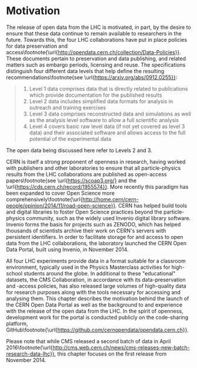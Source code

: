 # Motivation

The release of open data from the LHC is motivated, in part, by the desire to ensure that these data continue to remain available to researchers in the future. Towards this, the four LHC collaborations have put in place policies for data preservation and access\footnote{\url{http://opendata.cern.ch/collection/Data-Policies}}. These documents pertain to preservation and data publishing, and related matters such as embargo periods, licensing and reuse. The specifications distinguish four different data levels that help define the resulting recommendations\footnote{see \url{https://arxiv.org/abs/0912.0255}}:

> 1. Level 1 data comprises data that is directly related to publications which provide documentation for the published results
> 2. Level 2 data includes simplified data formats for analysis in outreach and training exercises
> 3. Level 3 data comprises reconstructed data and simulations as well as the analysis level software to allow a full scientific analysis
> 4. Level 4 covers basic raw level data (if not yet covered as level 3 data) and their associated software and allows access to the full potential of the experimental data

The open data being discussed here refer to Levels 2 and 3.

CERN is itself a strong proponent of openness in research, having worked with publishers and other laboratories to ensure that all particle-physics results from the LHC collaborations are published as open-access papers\footnote{see \url{https://scoap3.org/} and the \url{https://cds.cern.ch/record/1955574}}. More recently this paradigm has been expanded to cover Open Science more comprehensively\footnote{\url{http://home.cern/cern-people/opinion/2014/11/road-open-science}}. CERN has helped build tools and digital libraries to foster Open Science practices beyond the particle-physics community, such as the widely used Invenio digital library software. Invenio forms the basis for projects such as ZENODO, which has helped thousands of scientists archive their work on CERN's servers with persistent identifiers. In order to facilitate storage for and access to open data from the LHC collaborations, the laboratory launched the CERN Open Data Portal, built using Invenio, in November 2014.

All four LHC experiments provide data in a format suitable for a classroom environment, typically used in the Physics Masterclass activities for high-school students around the globe. In additional to these "educational" datasets, the CMS Collaboration, in accordance with its data-preservation and -access policies, has also released large volumes of high-quality data for research purposes along with the tools necessary for accessing and analysing them. This chapter describes the motivation behind the launch of the CERN Open Data Portal as well as the background to and experience with the release of the open data from the LHC. In the spirit of openness, development work for the portal is conducted publicly on the code-sharing platform, GitHub\footnote{\url{https://github.com/cernopendata/opendata.cern.ch}}.

Please note that while CMS released a second batch of data in April 2016\footnote{\url{http://cms.web.cern.ch/news/cms-releases-new-batch-research-data-lhc}}, this chapter focuses on the first release from November 2014.

